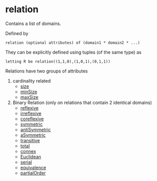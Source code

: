 # relation
Contains a list of domains.

Defined by 
``` 
relation (optional attributes) of (domain1 * domain2 * ...)
```

They can be explicitly defined using tuples (of the same type) as
```
letting R be relation((1,1,0),(1,0,1),(0,1,1))
```

Relations have two groups of attributes
1. cardinality related
    - [size](https://github.com/conjure-cp/conjure/blob/main/docs/bits/attribute/L_size.md)
    - [minSize](https://github.com/conjure-cp/conjure/blob/main/docs/bits/attribute/L_maxSize.md)
    - [maxSize](https://github.com/conjure-cp/conjure/blob/main/docs/bits/attribute/L_minSize.md)
2. Binary Relation (only on relations that contain 2 identical domains)
    - [reflexive](https://github.com/conjure-cp/conjure/blob/main/docs/bits/attribute/L_reflexive.md)
    - [irreflexive](https://github.com/conjure-cp/conjure/blob/main/docs/bits/attribute/L_irreflexive.md)
    - [coreflexive](https://github.com/conjure-cp/conjure/blob/main/docs/bits/attribute/L_coreflexive.md)
    - [symmetric](https://github.com/conjure-cp/conjure/blob/main/docs/bits/attribute/L_symmetric.md)
    - [antiSymmetric](https://github.com/conjure-cp/conjure/blob/main/docs/bits/attribute/L_antiSymmetric.md)
    - [aSymmetric](https://github.com/conjure-cp/conjure/blob/main/docs/bits/attribute/L_aSymmetric.md)
    - [transitive](https://github.com/conjure-cp/conjure/blob/main/docs/bits/attribute/L_transitive.md)
    - [total](https://github.com/conjure-cp/conjure/blob/main/docs/bits/attribute/L_total.md)
    - [connex](https://github.com/conjure-cp/conjure/blob/main/docs/bits/attribute/L_connex.md)
    - [Euclidean](https://github.com/conjure-cp/conjure/blob/main/docs/bits/attribute/L_Euclidean.md)
    - [serial](https://github.com/conjure-cp/conjure/blob/main/docs/bits/attribute/L_serial.md)
    - [equivalence](https://github.com/conjure-cp/conjure/blob/main/docs/bits/attribute/L_equivalence.md)
    - [partialOrder](https://github.com/conjure-cp/conjure/blob/main/docs/bits/attribute/L_partialOrder.md)
